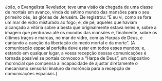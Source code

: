 ﻿João, o Evangelista Revelador, teve uma visão da chegada de uma classe de mortais em avanço, vinda do sétimo mundo das mansões para o seu primeiro céu, às glórias de Jerusém. Ele registrou: “E eu vi, como se fora um mar de vidro misturado ao fogo; e, de pé, aqueles que haviam alcançado a vitória sobre a besta que originalmente estava neles e, sobre a imagem que perdurava até os mundos das mansões e, finalmente, sobre os últimos traços e marcas, no mar de vidro, com as Harpas de Deus, e cantando a canção da libertação do medo mortal e da morte”. (A comunicação espacial perfeita deve estar em todos esses mundos; e, estando em qualquer lugar, a vossa recepção dessas comunicações é tornada possível se portais convosco a “Harpa de Deus”, um dispositivo moroncial que compensa a incapacidade de ajustar diretamente o mecanismo sensorial imaturo da morôncia para a recepção de comunicações espaciais.)